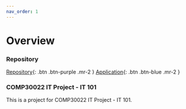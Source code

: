 ```yaml
---
nav_order: 1
---
```

# Overview
### Repository
[Repository](https://github.com/GNyoufun/IT-101){: .btn .btn-purple .mr-2  }
[Application](https://game-101-heroku.herokuapp.com/){: .btn .btn-blue .mr-2 }

### COMP30022 IT Project - IT 101
This is a project for COMP30022 IT Project - IT 101.
